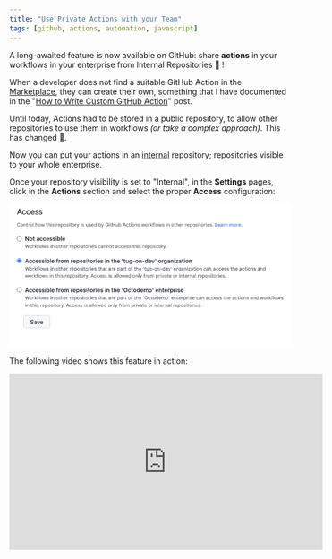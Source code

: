 ```yaml
---
title: "Use Private Actions with your Team"
tags: [github, actions, automation, javascript]
---
```


A long-awaited feature is now available on GitHub: share **actions** in your workflows in your enterprise from Internal Repositories 🤖 !

When a developer does not find a suitable GitHub Action in the [Marketplace](http://github.com/marketplace), they can create their own, something that I have documented in the "[How to Write Custom GitHub Action](/blog/2021/10/30/how-to-write-a-github-action)" post.

Until today, Actions had to be stored in a public repository, to allow other repositories to use them in workflows *(or take a complex approach)*. This has changed 🎉.

Now you can put your actions in an [internal](https://docs.github.com/en/enterprise-cloud@latest/repositories/creating-and-managing-repositories/about-repositories#about-internal-repositories) repository; repositories visible to your whole enterprise.

Once your repository visibility is set to "Internal", in the **Settings** pages, click in the **Actions** section and select the proper **Access** configuration:

![GitHub Actions Access](/images/posts/share-private-actions-enterprise/01-action-access.png)

The following video shows this feature in action:


<iframe width="560" height="315" src="https://www.youtube.com/embed/IC58NsaiOuI" title="YouTube video player" frameborder="0" allow="accelerometer; autoplay; clipboard-write; encrypted-media; gyroscope; picture-in-picture" allowfullscreen></iframe>